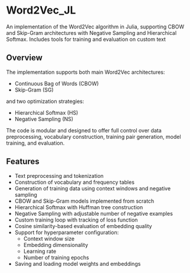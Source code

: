 # Word2Vec_JL

An implementation of the Word2Vec algorithm in Julia, supporting CBOW and Skip-Gram architectures with Negative Sampling and Hierarchical Softmax. Includes tools for training and evaluation on custom text

## Overview

The implementation supports both main Word2Vec architectures:
- Continuous Bag of Words (CBOW)
- Skip-Gram (SG)

and two optimization strategies:
- Hierarchical Softmax (HS)
- Negative Sampling (NS)

The code is modular and designed to offer full control over data preprocessing, vocabulary construction, training pair generation, model training, and evaluation.

## Features

- Text preprocessing and tokenization
- Construction of vocabulary and frequency tables
- Generation of training data using context windows and negative sampling
- CBOW and Skip-Gram models implemented from scratch
- Hierarchical Softmax with Huffman tree construction
- Negative Sampling with adjustable number of negative examples
- Custom training loop with tracking of loss function
- Cosine similarity-based evaluation of embedding quality
- Support for hyperparameter configuration:
  - Context window size
  - Embedding dimensionality
  - Learning rate
  - Number of training epochs
- Saving and loading model weights and embeddings


